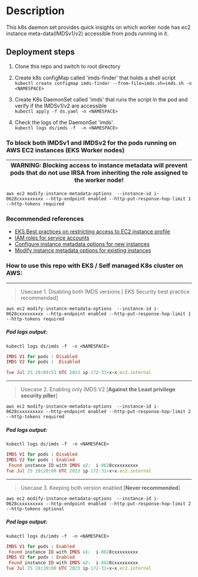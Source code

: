 # Description
This k8s daemon set provides quick insights on which worker node has ec2 instance meta-data(IMDSv1/v2) accessible from pods running in it. 


## Deployment steps

1. Clone this repo and switch to root directory<br>
   
2. Create k8s configMap called 'imds-finder' that holds a shell script<br>
   ```kubectl create configmap imds-finder --from-file=imds.sh=imds.sh -n <NAMESPACE>```
3. Create K8s DaemonSet called 'imds' that runs the script in the pod and verify if the IMDSv1/v2 are accessible<br>
   ```kubectl apply -f ds.yaml -n <NAMESPACE>```
4. Check the logs of the DaemonSet 'imds'. <br>
   ```kubectl logs ds/imds -f  -n <NAMESPACE>```

### To block both IMDSv1 and IMDSv2 for the pods running on AWS EC2 instances (EKS Worker nodes)

| WARNING: Blocking access to instance metadata will prevent pods that do not use IRSA from inheriting the role assigned to the worker node! |
| --- |

```aws ec2 modify-instance-metadata-options  --instance-id i-0628cxxxxxxxxx --http-endpoint enabled --http-put-response-hop-limit 1 --http-tokens required```


### Recommended references
* [EKS Best practices on restricting access to EC2 instance profile](https://aws.github.io/aws-eks-best-practices/security/docs/iam/#restrict-access-to-the-instance-profile-assigned-to-the-worker-node)<br>
* [IAM roles for service accounts](https://docs.aws.amazon.com/eks/latest/userguide/iam-roles-for-service-accounts.html)
* [Configure instance metadata options for new instances](https://docs.aws.amazon.com/AWSEC2/latest/UserGuide/configuring-IMDS-new-instances.html)<br>
* [Modify instance metadata options for existing instances](https://docs.aws.amazon.com/AWSEC2/latest/UserGuide/configuring-IMDS-existing-instances.html)<br>

### How to use this repo with EKS / Self managed K8s cluster on AWS:

-----
> Usecase 1. Disabling both IMDS versions [ EKS Security best practice recommended]<br>

```aws ec2 modify-instance-metadata-options  --instance-id i-0628cxxxxxxxxx --http-endpoint enabled --http-put-response-hop-limit 1 --http-tokens required```

##### Pod logs output: 
```kubectl logs ds/imds -f  -n <NAMESPACE>```
```ruby
IMDS V1 for pods : Disabled
IMDS V2 for pods :  Disabled

Tue Jul 25 20:09:53 UTC 2023 ip-172-31-x-x.ec2.internal
```

-----
> Usecase 2. Enabling only IMDS V2 [**Against the Least privilege security piller**]<br>

```aws ec2 modify-instance-metadata-options  --instance-id i-0628cxxxxxxxxx --http-endpoint enabled --http-put-response-hop-limit 2 --http-tokens required```
##### Pod logs output: 
```kubectl logs ds/imds -f  -n <NAMESPACE>```
```ruby
IMDS V1 for pods : Disabled
IMDS V2 for pods : Enabled
 Found instance ID with IMDS v2:  i-0628cxxxxxxxxx
Tue Jul 25 20:20:00 UTC 2023 ip-172-31-x-x.ec2.internal
```

-----
> Usecase 3. Keeping both version enabled [**Never recommended**] <br>

```aws ec2 modify-instance-metadata-options  --instance-id i-0628cxxxxxxxxx --http-endpoint enabled --http-put-response-hop-limit 2 --http-tokens optional```
##### Pod logs output: 
```kubectl logs ds/imds -f  -n <NAMESPACE>```
```ruby
IMDS V1 for pods : Enabled
 Found instance ID with IMDS v1:  i-0628cxxxxxxxxx
IMDS V2 for pods : Enabled
 Found instance ID with IMDS v2:  i-0628cxxxxxxxxx
Tue Jul 25 20:20:00 UTC 2023 ip-172-31-x-x.ec2.internal
```


   

